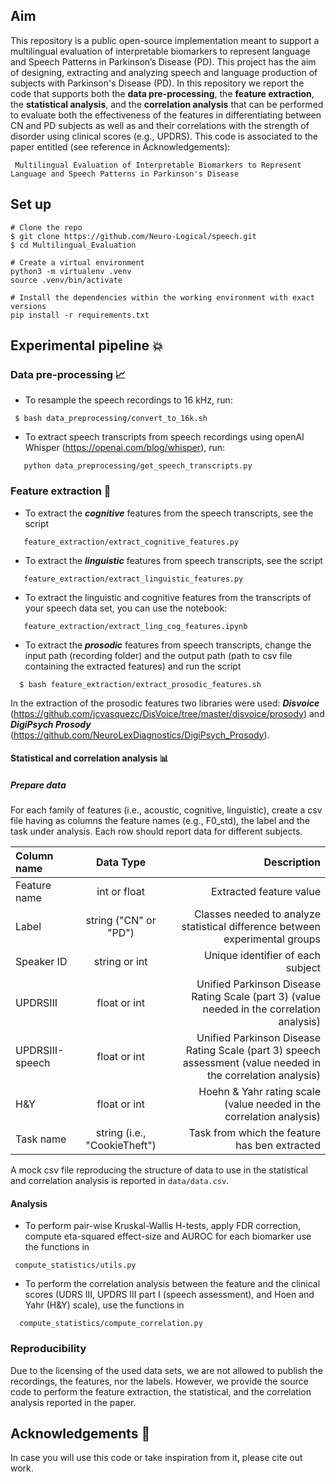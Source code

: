 ## Aim 

This repository is a public open-source implementation meant to support a multilingual evaluation of interpretable biomarkers to represent language and Speech Patterns in Parkinson’s Disease (PD).
This project has the aim of designing, extracting and analyzing speech and language production of subjects with Parkinson's Disease (PD). 
In this repository we report the code that supports both the **data pre-processing**, the **feature extraction**, the **statistical analysis**, and the **correlation analysis** that can be performed to evaluate both the effectiveness of the features in differentiating between CN and PD subjects as well as and their correlations with the strength of disorder using clinical scores (e.g., UPDRS).  This code is associated to the paper entitled (see reference in Acknowledgements):

``` 
 Multilingual Evaluation of Interpretable Biomarkers to Represent Language and Speech Patterns in Parkinson's Disease
```

## Set up 

```
# Clone the repo
$ git clone https://github.com/Neuro-Logical/speech.git
$ cd Multilingual_Evaluation

# Create a virtual environment
python3 -m virtualenv .venv
source .venv/bin/activate

# Install the dependencies within the working environment with exact versions
pip install -r requirements.txt
```

## Experimental pipeline 💥
### Data pre-processing 📈

   - To resample the speech recordings to 16 kHz, run:

  ``` 
   $ bash data_preprocessing/convert_to_16k.sh
 
  ```
   - To extract speech transcripts from speech recordings using openAI Whisper (https://openai.com/blog/whisper), run:

   ```
      python data_preprocessing/get_speech_transcripts.py
   ```
### Feature extraction 🔨

   - To extract the ***cognitive*** features from the speech transcripts, see the script

   ``` 
      feature_extraction/extract_cognitive_features.py
  ```
   - To extract the ***linguistic*** features from speech transcripts, see the script

  ```
     feature_extraction/extract_linguistic_features.py
  ```
   - To extract the linguistic and cognitive features from the transcripts of your speech data set, you can use the notebook:

  ``` 
     feature_extraction/extract_ling_cog_features.ipynb
  ```
   - To extract the ***prosodic*** features from speech transcripts, change the input path (recording folder) and the output path (path to csv file containing the extracted features) and run the script 

  ```
    $ bash feature_extraction/extract_prosodic_features.sh 
  ```
   In the extraction of the prosodic features two libraries were used: ***Disvoice*** (https://github.com/jcvasquezc/DisVoice/tree/master/disvoice/prosody) and ***DigiPsych Prosody*** (https://github.com/NeuroLexDiagnostics/DigiPsych_Prosody).
#### Statistical and correlation analysis 📊

##### Prepare data 
For each family of features (i.e., acoustic, cognitive, linguistic), create a csv file having as columns the feature names (e.g., F0_std), the label and the task under analysis. Each row should report data for different subjects.

| Column name      | Data Type | Description  |
| :---        |    :----:   |          ---: |
| Feature name      | int or float  |Extracted feature value |
| Label   | string ("CN" or "PD")  | Classes needed to analyze statistical difference between experimental groups|
| Speaker ID | string or int | Unique identifier of each subject | 
| UPDRSIII  | float or int   | Unified Parkinson Disease Rating Scale (part 3) (value needed in the correlation analysis)|
| UPDRSIII-speech| float or int  | Unified Parkinson Disease Rating Scale (part 3) speech assessment (value needed in the correlation analysis)  |
| H&Y | float or int  | Hoehn & Yahr rating scale (value needed in the correlation analysis)|
| Task name | string (i.e., "CookieTheft") | Task from which the feature has ben extracted|

A mock csv file reproducing the structure of data to use in the statistical and correlation analysis is reported in ``` data/data.csv ```.

#### Analysis

   - To perform pair-wise Kruskal-Wallis H-tests, apply FDR correction, compute eta-squared effect-size and AUROC for each biomarker use the functions in 

  ```
   compute_statistics/utils.py
   ```
   - To perform the correlation analysis between the feature and the clinical scores (UDRS III, UPDRS III part I (speech assessment), and Hoen and Yahr (H\&Y) scale), use the functions in  

  ``` 
    compute_statistics/compute_correlation.py
   ```
### Reproducibility

Due to the licensing of the used data sets, we are not allowed to publish the recordings, the features, nor the labels. However, we provide the source code to perform the feature extraction, the statistical, and the correlation analysis reported in the paper.
## Acknowledgements 🙏

In case you will use this code or take inspiration from it, please cite out work.